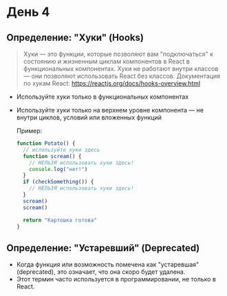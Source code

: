 # День 4

## Определение: "Хуки" (Hooks)

> Хуки — это функции, которые позволяют вам "подключаться" к состоянию и жизненным циклам компонентов в React в функциональных компонентах. Хуки не работают внутри классов — они позволяют использовать React без классов.
> Документация по хукам React: https://reactjs.org/docs/hooks-overview.html

- Используйте хуки только в функциональных компонентах
- Используйте хуки только на верхнем уровне компонента — не внутри циклов, условий или вложенных функций

  Пример:

  ```js
  function Potato() {
    // используйте хуки здесь
    function scream() {
      // НЕЛЬЗЯ использовать хуки здесь!
      console.log("нет!")
    }
    if (checkSomething()) {
      // НЕЛЬЗЯ использовать хуки здесь!
    }
    scream()
    scream()

    return "Картошка готова"
  }
  ```

## Определение: "Устаревший" (Deprecated)

- Когда функция или возможность помечена как "устаревшая" (deprecated), это означает, что она скоро будет удалена.
- Этот термин часто используется в программировании, не только в React.

